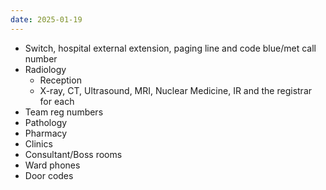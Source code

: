 ```yaml
---
date: 2025-01-19
---
```

- Switch, hospital external extension, paging line and code blue/met call number
- Radiology
	- Reception
	- X-ray, CT, Ultrasound, MRI, Nuclear Medicine, IR and the registrar for each
- Team reg numbers
- Pathology
- Pharmacy
- Clinics
- Consultant/Boss rooms
- Ward phones
- Door codes